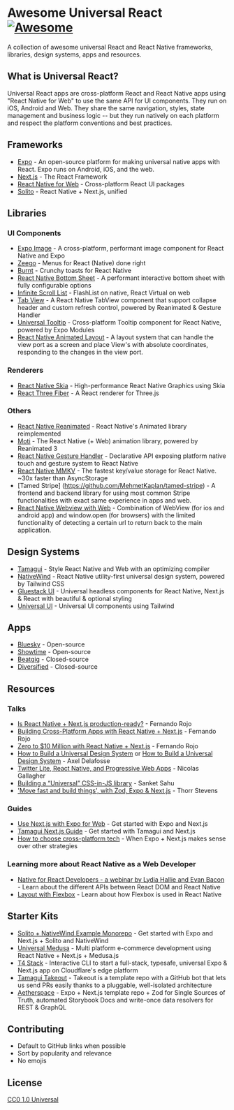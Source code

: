 # Awesome Universal React [![Awesome](https://awesome.re/badge.svg)](https://awesome.re)

A collection of awesome universal React and React Native frameworks, libraries, design systems, apps and resources.

## What is Universal React?

Universal React apps are cross-platform React and React Native apps using "React
Native for Web" to use the same API for UI components. They run on iOS, Android and Web. They share the same navigation, styles, state management and business logic -- but they run natively on each platform and respect the platform conventions and best practices.

<!--
- [Frameworks](#frameworks)
- [Libraries](#libraries)
- [Design Systems](#design-systems)
- [Apps](#apps)
- [Resources](#resources)
- [Starter Kits](#starter-kits)
- [Contributing](#contributing)
- [License](#license)
-->

## Frameworks

- [Expo](https://github.com/expo/expo) - An open-source platform for making universal native apps with React. Expo runs on Android, iOS, and the web.
- [Next.js](https://github.com/vercel/next.js/tree/canary/examples/with-react-native-web) - The React Framework
- [React Native for Web](https://github.com/necolas/react-native-web) - Cross-platform React UI packages
- [Solito](https://github.com/nandorojo/solito) - React Native + Next.js, unified

## Libraries

### UI Components

- [Expo Image](https://github.com/expo/expo/tree/sdk-49/packages/expo-image) - A cross-platform, performant image component for React Native and Expo
- [Zeego](https://github.com/nandorojo/zeego) - Menus for React (Native) done right
- [Burnt](https://github.com/nandorojo/burnt) - Crunchy toasts for React Native
- [React Native Bottom Sheet](https://github.com/gorhom/react-native-bottom-sheet) - A performant interactive bottom sheet with fully configurable options
- [Infinite Scroll List](https://github.com/showtime-xyz/showtime-frontend/tree/staging/packages/design-system/infinite-scroll-list) - FlashList on native, React Virtual on web
- [Tab View](https://github.com/showtime-xyz/showtime-tab-view) - A React Native TabView component that support collapse header and custom refresh control, powered by Reanimated & Gesture Handler
- [Universal Tooltip](https://github.com/alantoa/universal-tooltip) - Cross-platform Tooltip component for React Native, powered by Expo Modules
- [React Native Animated Layout](https://github.com/MehmetKaplan/react-native-animated-layout) - A layout system that can handle the view port as a screen and place View's with absolute coordinates, responding to the changes in the view port.

### Renderers

- [React Native Skia](https://github.com/shopify/react-native-skia) - High-performance React Native Graphics using Skia
- [React Three Fiber](https://github.com/pmndrs/react-three-fiber) - A React renderer for Three.js

### Others

- [React Native Reanimated](https://github.com/software-mansion/react-native-reanimated) - React Native's Animated library reimplemented
- [Moti](https://github.com/nandorojo/moti) - The React Native (+ Web) animation library, powered by Reanimated 3
- [React Native Gesture Handler](https://github.com/software-mansion/react-native-gesture-handler) - Declarative API exposing platform native touch and gesture system to React Native
- [React Native MMKV](https://github.com/mrousavy/react-native-mmkv) - The fastest key/value storage for React Native. ~30x faster than AsyncStorage
- [Tamed Stripe] (https://github.com/MehmetKaplan/tamed-stripe) - A frontend and backend library for using most common Stripe functionalities with exact same experience in apps and web.
- [React Native Webview with Web](https://github.com/MehmetKaplan/react-native-webview-with-web) - Combination of WebView (for ios and android app) and window.open (for browsers) with the limited functionality of detecting a certain url to return back to the main application.

## Design Systems

- [Tamagui](https://github.com/tamagui/tamagui) - Style React Native and Web with an optimizing compiler
- [NativeWind](https://github.com/marklawlor/nativewind) - React Native utility-first universal design system, powered by Tailwind CSS
- [Gluestack UI](https://github.com/gluestack/gluestack-ui) - Universal headless components for React Native, Next.js & React with beautiful & optional styling
- [Universal UI](https://github.com/showtime-xyz/showtime-frontend/tree/staging/packages/design-system) - Universal UI components using Tailwind

## Apps

- [Bluesky](https://github.com/bluesky-social/social-app) - Open-source
- [Showtime](https://github.com/showtime-xyz/showtime-frontend) - Open-source
- [Beatgig](https://beatgig.com) - Closed-source
- [Diversified](https://www.diversified.fi) - Closed-source

## Resources

### Talks

- [Is React Native + Next.js production-ready?](https://www.youtube.com/watch?v=H1gSWXA3qfw) - Fernando Rojo
- [Building Cross-Platform Apps with React Native + Next.js](https://www.youtube.com/watch?v=0FfvIuSouTU) - Fernando Rojo
- [Zero to $10 Million with React Native + Next.js](https://www.youtube.com/watch?v=0lnbdRweJtA) - Fernando Rojo
- [How to Build a Universal Design System](https://www.youtube.com/watch?v=sy4bRqMrGjc) or [How to Build a Universal Design System](https://www.youtube.com/watch?v=CDl3EH3vUHA) - Axel Delafosse
- [Twitter Lite, React Native, and Progressive Web Apps](https://www.youtube.com/watch?v=tFFn39lLO-U) - Nicolas Gallagher
- [Building a “Universal” CSS-in-JS library](https://www.youtube.com/watch?v=EFTCeK8aXTU&list=PLzIvgYYDQbH5D8y_M3bCz68qnsAZKgntN&index=32) - Sanket Sahu
- ['Move fast and build things', with Zod, Expo & Next.js](https://www.youtube.com/live/njhgS-erQbo?si=qM1kygQjQSFL-GiJ&t=13) - Thorr Stevens

### Guides

- [Use Next.js with Expo for Web](https://docs.expo.dev/guides/using-nextjs) - Get started with Expo and Next.js
- [Tamagui Next.js Guide](https://tamagui.dev/docs/guides/next-js) - Get started with Tamagui and Next.js
- [How to choose cross-platform tech](https://dev.to/codinsonn/why-use-react-native-over-flutter-a-recap-57b0) - When Expo + Next.js makes sense over other strategies

### Learning more about React Native as a Web Developer

- [Native for React Developers - a webinar by Lydia Hallie and Evan Bacon](https://www.youtube.com/watch?v=_wDCFCnxMrU) - Learn about the different APIs between React DOM and React Native
- [Layout with Flexbox](https://reactnative.dev/docs/flexbox) - Learn about how Flexbox is used in React Native

## Starter Kits

- [Solito + NativeWind Example Monorepo](https://github.com/nandorojo/solito/tree/master/example-monorepos/with-tailwind) - Get started with Expo and Next.js + Solito and NativeWind
- [Universal Medusa](https://github.com/bidah/universal-medusa) - Multi platform e-commerce development using React Native + Next.js + Medusa.js
- [T4 Stack](https://github.com/timothymiller/t4-app) - Interactive CLI to start a full-stack, typesafe, universal Expo & Next.js app on Cloudflare's edge platform
- [Tamagui Takeout](https://tamagui.dev/takeout) - Takeout is a template repo with a GitHub bot that lets us send PRs easily thanks to a pluggable, well-isolated architecture
- [Aetherspace](https://github.com/Aetherspace/green-stack-starter-demo#readme) - Expo + Next.js template repo + Zod for Single Sources of Truth, automated Storybook Docs and write-once data resolvers for REST & GraphQL

## Contributing

- Default to GitHub links when possible
- Sort by popularity and relevance
- No emojis

## License

[CC0 1.0 Universal](LICENSE)

